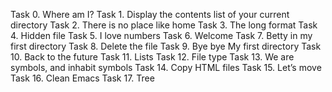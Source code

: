 Task 0. Where am I?
Task 1. Display the contents list of your current directory
Task 2. There is no place like home
Task 3. The long format
Task 4. Hidden file
Task 5. I love numbers
Task 6. Welcome
Task 7. Betty in my first directory
Task 8. Delete the file
Task 9.  Bye bye My first directory
Task 10. Back to the future
Task 11. Lists
Task 12. File type
Task 13. We are symbols, and inhabit symbols
Task 14. Copy HTML files
Task 15. Let’s move
Task 16. Clean Emacs
Task 17. Tree
